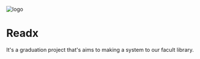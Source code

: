 ![logo](https://github.com/3bdomo/Readx/assets/110763337/b14c9427-c36d-49ea-a196-2f8d9aa27787)
# Readx

It's a graduation project that's aims to making a system to our facult library.
